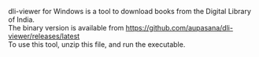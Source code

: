 dli-viewer for Windows is a tool to download books from the Digital Library of India.
<br>The binary version is available from https://github.com/aupasana/dli-viewer/releases/latest
<br>To use this tool, unzip this file, and run the executable.
